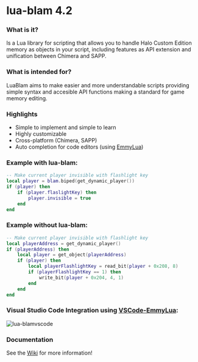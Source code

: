 # lua-blam 4.2

### What is it?

Is a Lua library for scripting that allows you to handle Halo Custom Edition memory as objects in your script, including features as API extension and unification between Chimera and SAPP.

### What is intended for?

LuaBlam aims to make easier and more understandable scripts providing simple syntax and accesible API functions making a standard for game memory editing.

### Highlights

- Simple to implement and simple to learn
- Highly customizable
- Cross-platform (Chimera, SAPP)
- Auto completion for code editors (using [EmmyLua](https://github.com/EmmyLua))

### Example with lua-blam:

```lua
-- Make current player invisible with flashlight key
local player = blam.biped(get_dynamic_player())
if (player) then
    if (player.flaslightKey) then
        player.invisible = true
    end
end
```

### Example without lua-blam:

```lua
-- Make current player invisible with flashlight key
local playerAddress = get_dynamic_player()
if (playerAddress) then
    local player = get_object(playerAddress)
    if (player) then
        local playerFlashlightKey = read_bit(player + 0x208, 8)
        if (playerFlashlightKey == 1) then
            write_bit(player + 0x204, 4, 1)
        end
    end
end
```

### Visual Studio Code Integration using [VSCode-EmmyLua](https://github.com/EmmyLua/VSCode-EmmyLua):

![lua-blamvscode](https://i.imgur.com/eQea4mU.gif)

### Documentation

See the [Wiki](https://github.com/Sledmine/LuaBlam/wiki) for more information!
